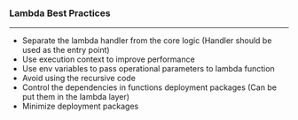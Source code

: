 ### Lambda Best Practices

---

- Separate the lambda handler from the core logic (Handler should be used as the entry point)
- Use execution context to improve performance
- Use env variables to pass operational parameters to lambda function
- Avoid using the recursive code
- Control the dependencies in functions deployment packages (Can be put them in the lambda layer)
- Minimize deployment packages
